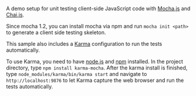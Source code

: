 A demo setup for unit testing client-side JavaScript code with [Mocha.js](http://visionmedia.github.io/mocha/) and [Chai.js](http://chaijs.com/).

Since mocha 1.2, you can install mocha via npm and run `mocha init <path>` to generate a client side testing skeleton.

This sample also includes a [Karma](http://karma-runner.github.io/) configuration to run the tests automatically.

To use Karma, you need to have [node.js](http://nodejs.org) and [npm](https://npmjs.org/) installed. In the project directory, type `npm install karma-mocha`. After the karma install is finished, type `node_modules/karma/bin/karma start` and navigate to `http://localhost:9876` to let Karma capture the web browser and run the tests automatically.
